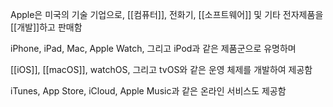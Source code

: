 Apple은 미국의 기술 기업으로, [[컴퓨터]], 전화기, [[소프트웨어]] 및 기타 전자제품을 [[개발]]하고 판매함

iPhone, iPad, Mac, Apple Watch, 그리고 iPod과 같은 제품군으로 유명하며

[[iOS]], [[macOS]], watchOS, 그리고 tvOS와 같은 운영 체제를 개발하여 제공함

iTunes, App Store, iCloud, Apple Music과 같은 온라인 서비스도 제공함

